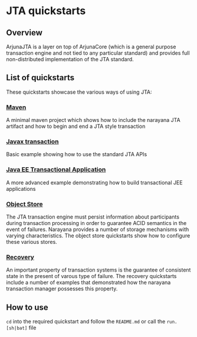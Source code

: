 # JTA quickstarts

## Overview

ArjunaJTA is a layer on top of ArjunaCore (which is a general purpose transaction engine and not tied to any particular standard)
and provides full non-distributed implementation of the JTA standard.

## List of quickstarts

These quickstarts showcase the various ways of using JTA:

### [Maven](maven/)

A minimal maven project which shows how to include the narayana JTA artifact
and how to begin and end a JTA style transaction

### [Javax transaction](javax_transaction/)

Basic example showing how to use the standard JTA APIs

### [Java EE Transactional Application](jee_transactional_app/)

A more advanced example demonstrating how to build transactional JEE applications

### [Object Store](object_store/)

The JTA transaction engine must persist information about participants during transaction processing
in order to guarantee ACID semantics in the event of failures. Narayana provides a number of storage mechanisms
with varying characteristics. The object store quickstarts show how to configure these various stores.

### [Recovery](recovery/)

An important property of transaction systems is the guarantee of consistent state
in the present of varous type of failure. The recovery quickstarts include a number of examples
that demonstrated how the narayana transaction manager possesses this property.

## How to use

`cd` into the required quickstart and follow the `README.md` or call the `run.[sh|bat]` file
